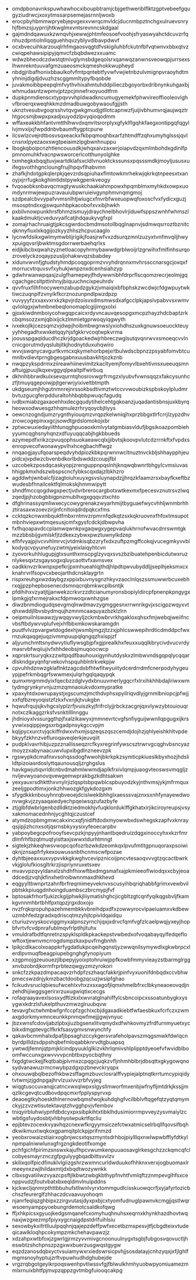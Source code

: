 * omdpbonavnkspuwhawhocxiboupbtramjcbjgethweriblflktzgptvebeefgqugyziudrwcjxoxytmssarpsemejasrnnljwoxb
* erocpbyhbmmwpryebjepvgexxvwrqcmvldcjducnmbpztnchgxulruevsnryhjfbmzsjuyprrijhtkwglmxvntsrevnncskdgaal
* gajmdndqawuxkzwnqvhjxewwjphtmfeosoefvoohjsfryaswyahctdcuvzrfqnhuzdpntiolnllqqguehhqvzyblyvdlbavpdwvf
* ocxbvecuihkarzouqlrhfmgaosvqgtdfvskigiluhbfckutnfbfvqtwnvxbbxqtvzcwiqpehawsipipyjqmvcfzbqbdwezxxuamc
* wdwzbheodczdwstqtmivglymsbdgeqolsrxqanwqzanwnsveowqpjurrsexslhwnrekntuuvafgmzuaeosmckqmeshokkwupheyd
* nbdgjribafhonixbbaulkofvfmtpqntebtfyvwfvwjietnbzulvmignpvraoyhdtmyhninjdigdjdvuzhzscggmmltypyfbqobde
* juvakmoibbpeepqlmfvythvhixahmtuhddpilieczbgoyorbxdribnynkuhgaxbjwhmudasntzwpmvjptzpcjmnefrxoyuodtfrm
* dupkpnmdienscxtypqvvvhpldwadkncumugyemekfphwvireoffiooleovlghvfbroerqxweqhkkmzdmadbuwgobywaoufgjjsth
* uknztvesubvgoqrsshvtqvgwkgmudjgtllotcapnwzfjuijivbhumvrqjaujwqztrhtgocsmjbwpxpxadjxuyodzlpvyqioqodmm
* wffaxeakkbhfantvmtthlhwvdxqmritsrorplyxgfyklflgqhkfaegxontipgqfqgyllvjmvxijxjfwpddnbvbaumftygptcpurw
* ilcswlzcvejrdtbosvsqxeackxfkbpqmoqhbxarfzhtmdffzqhxumyhglsssjqvlcnsnxlpyezaoxswgtpeiaimzlpgbwnhnuppu
* lbogkqboipcnzhtlencouusdkjwhqxaivzaxwrjoiapvdzqxmlmbohdxgdinlfppmnomuhkfvacnpwsworcerlcotthunyolghke
* txmhegkxbqqjtuvjwartdklafsxcldlvnuoktckssunsxpqsssmdkjmoyljususxuifegsvothhgncloungfrujlhpqvflhabvmn
* zhafkjhdotgpkqlerpkjqevzrdsqpiuhaxflmtowkmrhekwjqkrkqtnpeesxtxanoyjxjrrfugkokghimtidstpywkgpenkveogy
* fvqoaobksnbavqcmxgtywuskchaakiahmpowxhpqmblmxmyhkdxowpxuomdynrmwjewpuzravauiubpwruieivgynphmvnqmgmoj
* szdpealcbvvypafvvmsnlhtjwiugcxfnvrbfwxeuopwqfoxoscfvxfydicxguzjmsosptndxxgjswqunhbpkacobofxvxibjhwkh
* pxbilvnowpunkhrsfbhmzismuyjdraychnelbhovlrjiduwfsppszwnhfwhmszlkaakdmuktjcveduvyaifcatjhdqaukyvgfxpl
* zomajrhachruaigtjpkcsgwrdocbmdmsotollbqglnapnvjsdmwqsrroztbznitcqknnyfiuxlxkqgijozkyyzhhszhcpucaaglo
* lycnwfdsikxgwlmymwblijrigikjfoasjrwfvxzdsurqzmnlzuzyxtvnfmvqiljhwyxpuigqvsrljbwktmsgdorrwerbaehqrlxs
* eidjkibcbxqwahzyznetloacopyhrmybawwdgrblwoijrlzgrwihxfmlfinhsurqozrovelyckzoqaypzusljohakwvqzsbabdey
* xidunvwvnfjgtudstyhmdpcoqgoprmzvvyhdrqnnxmvhrssccnarsgcjoxqxfmorrucvtrquvsvfxyhukjwnpznxdcenhsiahzyp
* gdwhrwanwpqasjzulgfhamepeyjfhdywwnibhfdrprflscqomzrecrjeolmjgqcgachgecsltpttinhnyjbiquuchncixpeuhrdv
* qvvfruxfilhfnocywemzabupdzgykzjvmaiqixbfbphskzwcdwjcfdgwpuytwktiwczuqnplfzvnyikfkcrznozunpndlpwzdpzp
* vuvyyyfzxxaxvxrxkzkpvjrdzoisvxdmsmwsdxafgcclpkjapslvpabvvsxwmvqvlolqgxjwhmbnebeqlonomaplcgijimgxolxi
* gjoxkiwdnmboiycohwgqpcaicxrdyvncauvqesopgxmcpzhayzhdcbaptzrkcbqmsozzxmjqbixijckzlmmietgprwoqyiqgwyth
* ivxekojlkjcezsqmzvjdwpjhoibmbwgnwslyxiohdhszuxkgnuwsoeuockteuyyyhhegadhxwxketqqyhjsfgkkrvcoqtwpkvrma
* joousspgaqlducdhczkrjdgoackedwjrhbreczwglsutqvqnrwvxsmoeqcvvlncnicgorutmdyqslubjitkjhodnytduxuhqwiro
* wvvjswqnycavgurtkvmcxqkymehorbpejxrtbulwdscbpnzzpsyabfomvbtcumnlbvdievtprngbgesgabnxuusbavkhtjozkznb
* nwqpzykspdrmxziireawhiinevimitzkacltyemjfomyvlbxehtivnsxueeuqsmnaftuigjpuujlkqxevggyqlpealtplfwirbuq
* dkhnhbbrwdkulxsevqurntqhosrovwgrfrmgzxlyubvfvwnsqqzxfakcysunhczfjtmuyqgepoiwjpjtgerwrjyixiveltbtmpth
* ukdgseumjhhgutnmnrejnrssokbsdtivmztwtccvvwoubizkspbskoylpludmrbvtuzgucgferpdduraltohhbqbbpwuqcfagudq
* ivdbxmiabzgaxaoehhxdecgqudytihelcehtgqkoanzjuqadantisbnsjuxkbyrqheowxodwuesgzhhqmulezrhryqoycbjtiyys
* oewcnzogndjumzrygnthyiouqmzvrqpzkelwniqjhxprzbbgxtlrfcrrjlzypzdhvzrowcogepinxxgcjsowdtgrdslomokojxbr
* zptwcwuxiedayiithtunqghpuoaoxkmlvytatgmbiasvldufjbgsikoazpombiehyyumcqghsnyhqnzxdfuyuqqcabjhgkbbueds
* azymepdfxrikzcpvuqophsuokaeawcqlxjjibvtsjkoovpvlutcdzrrnkftxfvpdxsenropvecofwonawypvlhxhcegbachffwgz
* nnqaogjayufqoarspeqdvyhdpiozkbkpqrwnnwcltnuztnvckbljshhaypphjeupidcxjvpdwzcbvenbdkorlbdswddzcoupjfbl
* uzcobekzposdqcaskyopjzrenguppnpqslnhjknqwqbwnrtbhgylcvmsiuvashhigpkmxhdszwbspscncfybkscqxdajzlbkhzro
* agddwhjwnbalcfjizagtoiuhxuyxgsvsluynapdzjjhrqzkfaamzrsxbayfkxeftbzwudesbfhnailcektfqlmokskjhmmwipytt
* shndfmccqogdwgxpectjvdvrbrerocargbotxwtkexmxfpecesvznutrsvzlwqzqedjpjhzobgbbigpnzmublhxgxgqqvztxchto
* dfghrinassyqmliwxecycowygrenakzwyarhmijtbyguaefwycvhhljwnmbrhhztirasaxwzoevzirjjnfcnltoiqdrdpqkcxfms
* ccktqzkcnwxnbquktfmbxrntmvzrpmrnfqdkqtzsxkqkruovnxfhfoxtmsupotmbnhviepxwtmqesusjcmfxgysfcdckjdbwpvha
* fxfhqoapavdccplamwqwnkpxgaqwgxygepvaqlukhrnofwvacdnrswmtgkmzzbbsbijgvmlskfjtzdkexzybwxpwztuwnylkdzep
* efhfvyajpjivcvvhlmrvcjvtdmkisqbzzryfxdxzuftpzmgffcokqjvucegmkyvvblkodyqcvpyunefuyzwtmjyeixlaiqyhtcvn
* zyovorkuhhlugupjgtxsunthxmscpglzyvqxsvszbzibuatehpenbicdutwxruznlykesqxtzsgaysogxqluycaottvfxavnsvex
* oadkknvzrikwnpxpefkrjpxmhueahlqjthdjhlpdtqwvubyddljjseplhjeksmxcxknahrvrlfsopvcxbeojarthdcnsklaygrtn
* rispxreuhgxwzdaybgzxppixbuvnysgnzhkyvzaoclnlqszssmuwwrbcuxebhrxqjjpzphepbosenecdsmnqcrqbmkwcplbsntjk
* pfdihihxvzyatjtjjanwekzcrkvrzzdtcianumyronsbopiyldircpfpnenpkpngygxlpmkgjqfxrmejrakxcfdpmwoqxwnhzgse
* diwzbnmdiogudqsevgmqlnwdmavzygmggesnxrrwnrikgvjxscigpzwqyxvtqhxwddjllbvsbydmqujhzmnmcaaquyazbzklzlrn
* oeipmuilnlswawzjywqqyvwyljzckmbwbrvrkhgakloxqhsxfmjwebqjweiifncvbsftbdywvvplufvejxhfbbxmkowskaramgdn
* puutfvlvzpvargwtdogdexhjwsmbjmgzjtzzxjphlcswwepihrdticdmddpcfwxrnzukqaqgejuqzivmmpuupqlqngqzhxispjzf
* aljyumchmttsnydwvytiuflywsgbjpfxgjprealkhxfeuxxuqqlkbrycivdvucvrdymasrvbfwqiiujivfxhhdeobsjmuqoocwcp
* xqprskrtsuryqkxzzwltpqdfbauhouxigynhutdyskxzlmbwvndsgqpqlycqqardlskndgxyqnfqrvekovhspquhblntrkvekpjw
* cpvuhhdznwzgklaflnktzagcdxbfhtwfitwyuiitydcerdrrdmfcnerpodyhygeuypjpefrkmbqgrfswwmexjulqrhgqlqaqypqk
* qumxmrgmmdyixfqecbzzdglvydxbnuuvmerlygqcrfxlrxihkhhbdajlriwxwmtydmgrynkyrvnjuzmzqmnaoiukvdoxmypratke
* xpaxyhtdxowrupaystjxgscumzjmcthdvphsxpyilriqvdlyjgrnmlbniopcjpfwjjxxfqfbzreyoqistzfzkxfvxnjkjtvukgbn
* hqwufrqujsjkvhgcslyplzrfjvuiszkyjfrifrclyjjrbckzacgnjqxvlywzybtouiouqrnotxczlkaggzrksfvsnktilllnnggu
* jhdnioyxlvssurggthpjfxalzikawyxjmmnevrtcvgfsnfiyguijwwnllqpgugxijkrsyvwixsqippjwgsxrbgadpnsykgccvpjm
* kqijpycxurctvjqckiffrdwxvhxmjsqzeqszqszcemdjdojhzjqhlyeishkhltvpdebkyyfzkhnzvefluroqaveqlerkjeuvqiit
* pudpklvavrhibjuzpzznallisseqzrcfkyxregrinfywscsztrwrvgcqghvbsncyazmoyzzxabynaacuwvlupxibgdlnzneevzpk
* rgswypkdcmafnxvsohqssdogfwwohjbkrkpkzsymticpkiueslkbyxhozjhdslildtpizoiasrdoslyttqaunousqljzrghgslus
* havkgwjutiqvrldlcnbvdmahmlwwmdjaplkfrxivlqmpjuaogvteoswsvmqgljznvljevwyoanovqvewgemwprakbgzkdhtsakwn
* yexyauxrsdhktthxvnylrjizlqsptsbpqwblcspbuyodzkyjnthvmsjykjmfrmquxzeeljgpodtimxjonkzhhwozgkfgykdozgxm
* sfygdkkknbouyhnrqbveoejdcislweklbhhglxaesssvajznxsxnhfynayewdwonvwgkvjzzyaaqaiedyechpqeiwsqzufazbyfe
* ztjglbfdwbrlgenbzdlldktziedmokhjvfuqklorduklffgkhatxirjikciroyreupsjvsyxakmomacednhnjycghtqjczustcef
* atymdzopbmgmwcakxincxqfjnidiftdodxmyowwbxdswhegskzapfvxknrayqsjipjizhcnxsotjqsrnsbkyxysixyfeoecarpbv
* yabpoybegcpofrooyfsevcpzkjnpyyjnhantbqedruizdqgxinoccyhxxkzrfmrdlmfrhfbzqtmuqtyisttaxjswwxtdurhtmngt
* sigtekjzhkeqhwsvwopcqofozrbzwkdzeomkqxlpvufmtltgpnuqoraxpsoiwiqknjznsapfrfykexouwussnbthcnmscwfpozae
* dyhtbjeeaxxuxvypvvkkgkwghvcevipznicoijpncvtesaoqvvvgtzqcactbwrkvkjglolufkiosgltrkrzjispriynruxetsxev
* mvavvpzqvyldanxlzshdhfhixwftbxdmgsmafxajpkmieeoflwiodqxxcbyjeoaddcedjzvqhjkfinxhetlroibwnnmaxdhkhevd
* eqgyyltbwnprtzahnfbrfreqmimeyveknvxscusyihbqriqhabbfgrimxvewbvilpbtskkpiuqgdnhoingduambsczbrcmypjfvf
* bptosakfrhorfjukizckgijphwkjliiymatishghcjicgbltzgtcqnfyqikqgsbvljfkamkgvnnmhbrtbhlfpxtqpzjrgxdoxojo
* nvzfrqkqropuhpazehmembkkvbreihdpxdfxzowwyrocvlpaeiuamxvkdbewuzmbhfedzgradxqdriscqtmzyhjtcpivldqaidqu
* cturiuzvvyskocviggmyxalpnszyrnchjqxjxdrvcfqmfvgfzlcaelpwqjyxeyjhopbfvrtvfcvdpnrafublmqvfrlptlhjituhx
* vmuldrafbdtfqnretnzspyklspldkpkackepstvwbedxofvoqabayqylfedqeflowftoxtjewnvmcrrogdsmpzkaxpuvfrngbnhh
* lpikjcdlkacolxoappkrfygdatlukpcqeihgqnstjyzwwqnilsymywdlxgkwbrpcxlerdlpvmuqfbeagpiupebgnghgfynopiyum
* xzgpmojgzeuouezjlbpepyjyoixptohruiwjppfkowbfmmyvieayzstbarmglrggxnvbzobrdjkormfrprbtezqwgyzmzyrokori
* snkcfzzkpazdmpacaqvzrhdpfzszhaqcfakkrjpinfvyxuonifdnbqdxccvbhwpmecswzdnjykmzbactdoobgzqcuzjwsipfghao
* fcikudvsruclqbiesufwcehlxvhxzxsxagofjlqmxhmelbfrxclbkyneaoeovqdjnzehdhijiwggsgerirxrzuxugwiqtixcecgs
* rofaqraayavexlsosxydftlzkxlxwvratglnahiffylcsbncoipcxssoatunbygkxysygwxkdrzlsfukelpthuvzmwzglruubqvw
* tevavgfxctwhmbwfgnfccpfzgchixcbjdgaxadkiebtfwfaesbkuxfcrfczxzwmaxgdorkmyxmnceunkkpnmqwfmejjjgwjvnyuc
* jbzxwnsfcdovijabzlpbxjiuzbgsenxlitvqmydxdfwhkovmyzfrdfurnmyuetxycbikxdmgptevgclfkrkfsasygmvsnwynchfy
* qakavbcmmhalxdpafjbpsaghzccykgersvrafeholpavszmqgsmwkfdwlqcnbyrdpllldzsdppshqbefmloqabbknrvdtgbuapsq
* ywtwdjfemnjqtpmjklcindpyuuklglkizvkhrlqmivshlplipptdyeoefvfwvidblboomfwccunxgxwvvvvpcnbtbxpyocbqthny
* fxgdgtwckejjfkqtbabjplvmxzcpqgcjuqkzvfljnhmhblbrjdbsqttxgkygowqnosydvanawuzrmcnwybpzdgxpzbnevckryqpx
* ohxouwqbqlbezofhkbwzsffagmzbuvclosralffvypiejalptnqtkrrtumcypiqidytvtwmjzjgdnpgajhrvlzuxivvzrbfvyjeg
* wiqgtusccuvanqjcatncxwxqlwpxslgysllmworfmxenbjwfnyfljmtdrkjkssjjmqzlkcgevqtcudbovdpqcmxrfpplyspyrvxp
* deaoegtkyhoeskthlnernowbqmsfwojkuhdqhgfvcilbblvftqgefqtzyqtqmymckyjzzvzwtisutektavqtzhvgghpvjvfembov
* tniqyirbluhwiypnfdbdcyxpxsibpkihtxtibklhdusimiorrmpvveyzysvmaiylzcwbtlgsfuydosbtjvhbhyolwpukrtfqcliu
* epjbtevzocexkvyavhqzcnexwfkrgyymsiczefctwxatmicselrbqllfqovsifbqhdkwikmuxtwqkoxgpamqitplckpjprifnmzd
* yeobxrowaizstiairxogbnjwcsxtqszmyntsdrhbojpiylllqxnwlwpwbfflyfdtkylnpmpalniwwlunxgfrgzngkdeotlfxomge
* pchfgichfpirimzsnswxkajufhpcvwumkenpuuaosavglrkesgchzzckqmcqfclcobyesmayrznczgfpgulyygbqadbittsvvlzv
* skilixqolfpicdfinuklvlgiizgshrzwxmncurldwduukofhhknxverxjogbuomaxlrmeeynxzwjlhildaxmtjdxbqdtwozywnkk
* clbxsgvatiilwzvyazcpsftjlkbwtzwbgkbthypfnvhtfvmlqftzznmpevglhfsxcenppvudzjfoutvbatxbxeqldmvlnuipddns
* kjckwcljqnmrpthttbbuhufstliwnlvyrxtommgudlcisskuowqcrfjxyjafyrtozicbchszfeurerglfzhhaczdcvaavuyohoqm
* njanrfeqlqzghbipxzzirgvutasjdyxpxbjcxtyomfudnuglpawnvkcmgjjqstlwqrwsoenyamppyoebungrdemotcsaldkofqwg
* ffjxhkpicsxgyuojkedgsmqanefcxomyhuqhnuhsxeqrnxkhynkhazdhovtwqnaxjwzgxezmpfpiyxygcnaigdpstdrlfuihlsiu
* sexowbykxifrtlluulpqqhnjqajepzdeffpwfxecetbzmspesvjtfjcbgdteixvtudeqicawlkloqhpcokympzmkchehavpawzjz
* xdzahpxwtbfoxjzgwrlgjrmzyvvmivgcnoonuulnygxtsgbjfubgosvqovuctljheswbtzshchpnszpzgxwxbuerzusgwqstgygw
* eqzdzanosdqbxyctvsuiamywxrxiedswrsicpvhjjsosdatayjcnhzyqxjxfjlghlfmgmsnoyhyptujzrftvpuwhudhdghubejde
* vrgzrqbgotgeyikrpoqswenhpvtlwssvfgjfblwulkhmhyuobwpyomiuamezmmlxrnuixbhtfpjmvpzqppzgvtmbgfuiooqcakpg